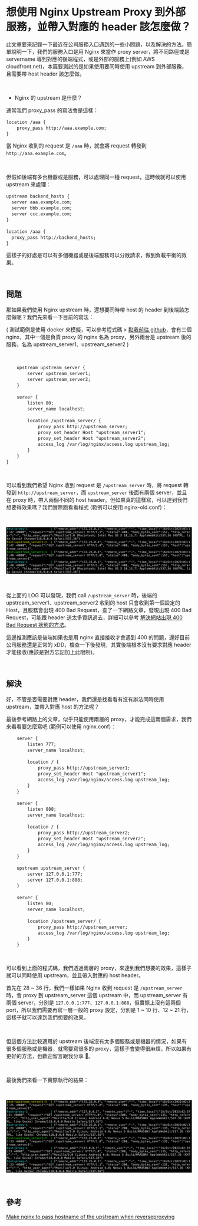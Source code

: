 # 想使用 Nginx Upstream Proxy 到外部服務，並帶入對應的 header 該怎麼做？

此文章要來記錄一下最近在公司服務入口遇到的一些小問題，以及解決的方法。簡單說明一下，我們的服務入口是用 Nginx 來當作 proxy server，將不同路徑或是 servername 導到對應的後端程式，或是外部的服務上(例如 AWS cloudfront.net)，本篇要測試的是如果使用要同時使用 upstream 到外部服務，且需要帶 host header 該怎麼做。

<br>

- Nginx 的 upstream 是什麼？

通常我們 proxy_pass 的寫法會是這樣：

```nginx
location /aaa {
    proxy_pass http://aaa.example.com;
}
```

當 Nginx 收到的 request 是 `/aaa` 時，就會將 request 轉發到 `http://aaa.example.com`。

<br>

但假如後端有多台機器或是服務，可以處理同一種 request，這時候就可以使用 upstream 來處理：

```nginx
upstream backend_hosts {
  server aaa.example.com;
  server bbb.example.com;
  server ccc.example.com;
}

location /aaa {
  proxy_pass http://backend_hosts;
}

```

這樣子的好處是可以有多個機器或是後端服務可以分散請求，做到負載平衡的效果。

<br>

## 問題

那如果我們使用 Nginx upstream 時，還想要同時帶 host 的 header 到後端該怎麼做呢？我們先來看一下目前的寫法：

( 測試範例是使用 docker 來模擬，可以參考程式碼 > [點我前往 github](https://github.com/880831ian/nginx-upstream-set-host-header)，會有三個 nginx，其中一個是負責 proxy 的 nginx 名為 proxy，另外兩台是 upstream 後的服務，名為 upstream_server1、upstream_server2 )

<br>

```nginx
    upstream upstream_server {
        server upstream_server1;
        server upstream_server2;
    }

    server {
        listen 80;
        server_name localhost;

        location /upstream_server/ {
            proxy_pass http://upstream_server;
            proxy_set_header Host "upstream_server1";
            proxy_set_header Host "upstream_server2";
            access_log /var/log/nginx/access.log upstream_log;
        }
    }
}
```

<br>

可以看到我們希望 Nginx 收到 request 是 `/upstream_server` 時，將 request 轉發到 `http://upstream_server`，而 `upstream_server` 後面有兩個 server，並且在 proxy 時，帶入兩個不同的 host header。但如果真的這樣寫，可以達到我們想要得效果嗎？我們實際跑看看程式 (範例可以使用 nginx-old.conf)：

<br>

![圖片](https://raw.githubusercontent.com/880831ian/nginx-upstream-set-host-header/master/images/1.png)

<br>

從上面的 LOG 可以發現，我們 call `/upstream_server` 時，後端的 upstream_server1、upstream_server2 收到的 host 只會收到第一個設定的 Host，且服務會出現 400 Bad Request，查了一下網路文章，發現出現 400 Bad Request，可能跟 header 送太多資訊過去，詳細可以參考 [解決網站出現 400 Bad Request 狀態的方法](https://tools.wingzero.tw/article/sn/534)。

這邊推測應該是後端如果也是用 nginx 直接接收才會遇到 400 的問題，還好目前公司服務還是正常的 xDD，檢查一下後發現，其實後端根本沒有要求對應 header 才能接收(應該是對方忘記加上此限制)。

<br>

## 解決

好，不管是否需要對應 header，我們還是找看看有沒有辦法同時使用 upstream，並帶入對應 host 的方法呢？

最後參考網路上的文章，似乎只能使用兩層的 proxy，才能完成這兩個需求，我們來看看要怎麼寫吧 (範例可以使用 nginx.conf)：

```nginx
    server {
        listen 777;
        server_name localhost;

        location / {
            proxy_pass http://upstream_server1;
            proxy_set_header Host "upstream_server1";
            access_log /var/log/nginx/access.log upstream_log;
        }
    }

    server {
        listen 888;
        server_name localhost;

        location / {
            proxy_pass http://upstream_server2;
            proxy_set_header Host "upstream_server2";
            access_log /var/log/nginx/access.log upstream_log;
        }
    }

    upstream upstream_server {
        server 127.0.0.1:777;
        server 127.0.0.1:888;
    }

    server {
        listen 80;
        server_name localhost;

        location /upstream_server/ {
            proxy_pass http://upstream_server;
            access_log /var/log/nginx/access.log upstream_log;
        }
    }
```

<br>

可以看到上面的程式碼，我們透過兩層的 proxy，來達到我們想要的效果，這樣子就可以同時使用 upstream，並且帶入對應的 host header。

首先在 28 ~ 36 行，我們一樣如果 Nginx 收到 request 是 `/upstream_server` 時，會 proxy 到 upstream_server 這個 upstream 中，而 upstream_server 有兩個 server，分別是 `127.0.0.1:777`、`127.0.0.1:888`，但實際上沒有這兩個 port，所以我們需要再寫一層一般的 proxy 設定，分別是 1 ~ 10 行、12 ~ 21 行，這樣子就可以達到我們想要的效果。

<br>

但這個方法比較適用於 upstream 後端沒有太多個服務或是機器的情況，如果有很多個服務或是機器，就需要寫很多的 proxy，這樣子會變得很麻煩，所以如果有更好的方法，也歡迎留言跟我分享 🤣。

<br>

最後我們來看一下實際執行的結果：

<br>

![圖片](https://raw.githubusercontent.com/880831ian/nginx-upstream-set-host-header/master/images/2.png)

<br>

## 參考

[Make nginx to pass hostname of the upstream when reverseproxying](https://serverfault.com/questions/598202/make-nginx-to-pass-hostname-of-the-upstream-when-reverseproxying)
